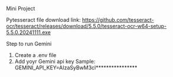Mini Project

Pytesseract file download link: https://github.com/tesseract-ocr/tesseract/releases/download/5.5.0/tesseract-ocr-w64-setup-5.5.0.20241111.exe

Step to run Gemini

1) Create a .env file
2) Add yoyr Gemini api key
   Sample: GEMINI_API_KEY=AIzaSyBwM3cl****************
